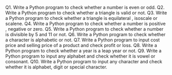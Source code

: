 Q1. Write a Python program to check whether a number is even or odd.
Q2. Write a Python program to check whether a triangle is valid or not.
Q3. Write a Python program to check whether a triangle is equilateral , isoscale  or scalene.
Q4. Write a Python program to check whether a number is positive , negative or zero.
Q5. Write a Python program to check whether a number is divisible by 5 and 11 or not.
Q6. Write a Python program to check whether a character is alphabetic or not.
Q7. Write a Python program to input cost price and selling price of a product and check profit or loss.
Q8. Write a Python program to check whether a year is a leap year or not.
Q9. Write a Python program to input any alphabet and check whether it is vowel or consonant.
Q10. Write a Python program to input any character and check whether it is alphabet, digit or special character.